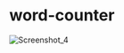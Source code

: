 # word-counter
![Screenshot_4](https://github.com/Faruqdigital/word-counter/assets/107166036/1b710194-fca4-41ac-a9d0-5eddadcbfbc2)
